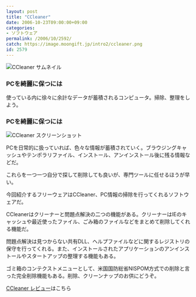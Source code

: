 ```yaml
---
layout: post
title: "CCleaner"
date: 2006-10-23T09:00:00+09:00
categories:
- ソフトウェア
permalink: /2006/10/2592/
catch: https://image.moongift.jp/intro2/ccleaner.png
id: 2579
---
```

 ![CCleaner サムネイル](https://image.moongift.jp/intro2/ccleaner.t.png "CCleaner サムネイル")
  

### PCを綺麗に保つには
  
使っている内に徐々に余計なデータが蓄積されるコンピュータ。掃除、整理をしよう。  
<!--more-->  

### PCを綺麗に保つには
  

![CCleaner スクリーンショット](https://image.moongift.jp/intro2/ccleaner.png "CCleaner スクリーンショット")

  

PCを日常的に扱っていれば、色々な情報が蓄積されていく。ブラウジングキャッシュやテンポラリファイル、インストール、アンインストール後に残る情報などだ。

  

これらを一つ一つ自分で探して削除しても良いが、専門ツールに任せるほうが早い。

  

今回紹介するフリーウェアはCCleaner、PC情報の掃除を行ってくれるソフトウェアだ。

  

CCleanerはクリーナーと問題点解決の二つの機能がある。クリーナーはIEのキャッシュや最近使ったファイル、ごみ箱のファイルなどをまとめて削除してくれる機能だ。

  

問題点解決は見つからない共有DLL、ヘルプファイルなどに関するレジストリの保守を行ってくれる。また、インストールされたアプリケーションのアンインストールやスタートアップの整理する機能もある。

  

ゴミ箱のコンテクストメニューとして、米国国防総省NISPOM方式での削除と言った完全削除機能もある。削除、クリーンナップのお供にどうぞ。

  

[CCleaner レビュー](http://fw.moongift.jp/review/i-2593.html)はこちら

